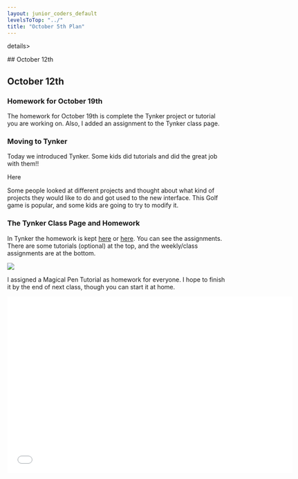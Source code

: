 ```yaml
---
layout: junior_coders_default
levelsToTop: "../"
title: "October 5th Plan"
---
```



details>
<summary>## October 12th
</summary>

## October 12th

### Homework for October 19th

The homework for October 19th is complete the Tynker project or tutorial you are working on. Also, I added an assignment to the Tynker class page. 

### Moving to Tynker

Today we introduced Tynker. Some kids did tutorials and did the great job with them!!

Here

Some people looked at different projects and thought about what kind of projects they would like to do and got used to the new interface. This Golf game is popular, and some kids are going to try to modify it. 


### The Tynker Class Page and Homework

In Tynker the homework is kept [here](https://www.tynker.com/dashboard/student/#/my-classes/) or [here](https://www.tynker.com/dashboard/student/#panelCompleted). You can see the assignments. There are some tutorials (optional) at the top, and the weekly/class assignments are at the bottom. 

![](https://i.imgur.com/gaqktsi.jpg)


I assigned a Magical Pen Tutorial as homework for everyone. I hope to finish it by the end of next class, though you  can start it at home.

<iframe width="660" height="408" src="//www.tynker.com/ide/embedded?p=5f84e97d5bcc4370e9657283&controls=false&autostart=false" frameborder="0" allowfullscreen></iframe>


</details>
 
